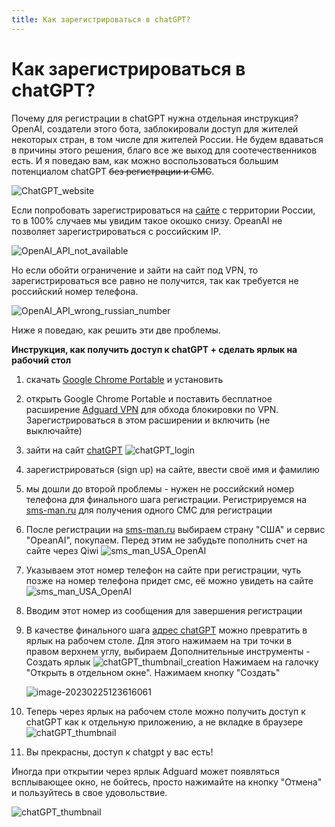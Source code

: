 ```yaml
---
title: Как зарегистрироваться в chatGPT?
---
```

# Как зарегистрироваться в chatGPT?

Почему для регистрации в chatGPT нужна отдельная инструкция? OpenAI, создатели этого бота, заблокировали доступ для жителей некоторых стран, в том числе для жителей России. Не будем вдаваться в причины этого решения, благо все же выход для соотечественников есть. И я поведаю вам, как можно воспользоваться большим потенциалом chatGPT ~~без регистрации и СМС~~.

![ChatGPT_website](/images/ChatGPT_registration/ChatGPT_website.png)

Если попробовать зарегистрироваться на [сайте](https://chat.openai.com/chat) с территории России, то в 100% случаев мы увидим такое окошко снизу. OpeanAI не позволяет зарегистрироваться с российским IP.

![OpenAI_API_not_available](/images/ChatGPT_registration/OpenAI_API_not_available.png)

Но если обойти ограничение и зайти на сайт под VPN, то зарегистрироваться все равно не получится, так как требуется не российский номер телефона.

![OpenAI_API_wrong_russian_number](/images/ChatGPT_registration/OpenAI_API_wrong_russian_number.png)

Ниже я поведаю, как решить эти две проблемы.

**Инструкция, как получить доступ к chatGPT + сделать ярлык на рабочий стол**

1. скачать [Google Chrome Portable](https://portableapps.com/apps/internet/google_chrome_portable) и установить

2. открыть Google Chrome Portable и поставить бесплатное расширение [Adguard VPN](https://play.google.com/store/apps/details?id=com.adguard.vpn) для обхода блокировки по VPN. Зарегистрироваться в этом расширении и включить (не выключайте)

3. зайти на сайт [chatGPT](![image-20230225122239680](C:/Users/user/AppData/Roaming/Typora/typora-user-images/image-20230225122239680.png))
   ![chatGPT_login](/images/ChatGPT_registration/chatGPT_login.png)

4. зарегистрироваться (sign up) на сайте, ввести своё имя и фамилию

5. мы дошли до второй проблемы - нужен не российский номер телефона для финального шага регистрации. Регистрируемся на [sms-man.ru](https://sms-man.ru/) для получения одного  СМС для регистрации

6. После регистрации на [sms-man.ru](https://sms-man.ru/) выбираем страну "США" и сервис "OpeanAI", покупаем. Перед этим не забудьте пополнить счет на сайте через Qiwi
   ![sms_man_USA_OpenAI](/images/ChatGPT_registration/sms_man_USA_OpenAI.png)

7. Указываем этот номер телефон на сайте при регистрации, чуть позже на номер телефона придет смс, её можно увидеть на сайте
   ![sms_man_USA_OpenAI](/images/ChatGPT_registration/sms_man_USA_OpenAI_SMS.png)

8. Вводим этот номер из сообщения для завершения регистрации

9. В качестве финального шага [адрес chatGPT](https://chat.openai.com/chat) можно превратить в ярлык на рабочем столе. Для этого нажимаем на три точки в правом верхнем углу, выбираем Дополнительные инструменты - Создать ярлык
   ![chatGPT_thumbnail_creation](/images/ChatGPT_registration/chatGPT_thumbnail_creation.png)
   Нажимаем на галочку "Открыть в отдельном окне". Нажимаем кнопку "Создать"

   ![image-20230225123616061](/images/ChatGPT_registration/chatGPT_thumbnail_creation_2.png)
   
10. Теперь через ярлык на рабочем столе можно получить доступ к chatGPT как к отдельную приложению, а не вкладке в браузере
    ![chatGPT_thumbnail](/images/ChatGPT_registration/chatGPT_thumbnail.png)

11. Вы прекрасны, доступ к chatgpt у вас есть!

Иногда при открытии через ярлык Adguard может появляться всплывающее окно, не бойтесь, просто нажимайте на кнопку "Отмена" и пользуйтесь в свое удовольствие.

![chatGPT_thumbnail](/images/ChatGPT_registration/adguard_error.png)